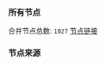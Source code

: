 ### 所有节点
合并节点总数: `1027`
[节点链接](https://raw.githubusercontent.com/rzhy1/11/master/sub/sub_merge_base64.txt)

### 节点来源
